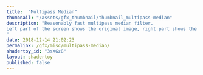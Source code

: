 ```yaml
---
title:  "Multipass Median"
thumbnail: "/assets/gfx_thumbnail/thumbnail_multipass-median"
description: "Reasonably fast multipass median filter.
Left part of the screen shows the original image, right part shows the filtered result.
"
date: 2018-12-14 21:02:23
permalink: /gfx/misc/multipass-median/
shadertoy_id: "3sXGz8" 
layout: shadertoy
published: false
---
```

